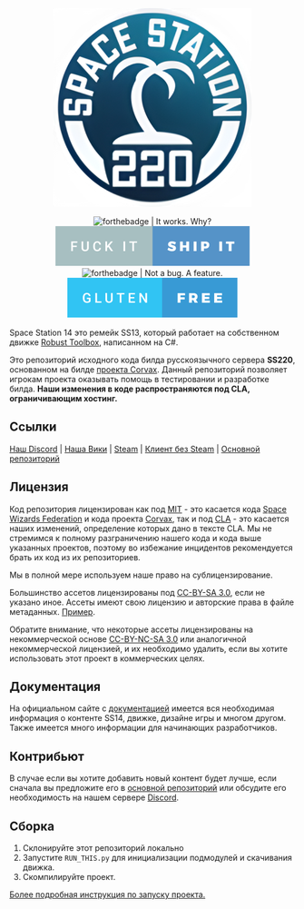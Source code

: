 <p align="center"> <img alt="Space Station 14" width="350" height="350" src="https://raw.githubusercontent.com/SerbiaStrong-220/space-station-14/master/logo.png" /></p>

<p align="center">
<img alt="forthebadge | It works. Why?" src="https://raw.githubusercontent.com/BraveUX/for-the-badge/master/src/images/badges/it-works-why.svg" />
<img alt="forthebadge | Fuck it. Ship it." src="https://raw.githubusercontent.com/BraveUX/for-the-badge/master/src/images/badges/fuck-it-ship-it.svg" />
<img alt="forthebadge | Not a bug. A feature." src="https://raw.githubusercontent.com/BraveUX/for-the-badge/master/src/images/badges/not-a-bug-a-feature.svg" />
<img alt="forthebadge | Gluten free." src="https://raw.githubusercontent.com/BraveUX/for-the-badge/master/src/images/badges/gluten-free.svg" />
</p>

Space Station 14 это ремейк SS13, который работает на собственном движке [Robust Toolbox](https://github.com/space-wizards/RobustToolbox), написанном на C#.

Это репозиторий исходного кода билда русскоязычного сервера **SS220**, основанном на билде [проекта Corvax](https://github.com/space-syndicate/space-station-14). Данный репозиторий позволяет игрокам проекта оказывать помощь в тестировании и разработке билда. **Наши изменения в коде распространяются под CLA, ограничивающим хостинг.**

## Ссылки

[Наш Discord](https://discord.gg/ss220) | [Наша Вики](https://wiki.station14.ru) | [Steam](https://store.steampowered.com/app/1255460/Space_Station_14/) | [Клиент без Steam](https://spacestation14.io/about/nightlies/) | [Основной репозиторий](https://github.com/space-wizards/space-station-14)

## Лицензия

Код репозитория лицензирован как под [MIT](https://github.com/space-syndicate/space-station-14/blob/master/LICENSE.TXT) - это касается кода [Space Wizards Federation](https://github.com/space-wizards/space-station-14) и кода проекта [Corvax](https://github.com/space-syndicate/space-station-14), так и под [CLA](https://github.com/SerbiaStrong-220/space-station-14/blob/master/CLA.txt) - это касается наших изменений, определение которых дано в тексте CLA. Мы не стремимся к полному разграничению нашего кода и кода выше указанных проектов, поэтому во избежание инцидентов рекомендуется брать их код из их репозиториев.

Мы в полной мере используем наше право на сублицензирование.

Большинство ассетов лицензированы под [CC-BY-SA 3.0](https://creativecommons.org/licenses/by-sa/3.0/), если не указано иное. Ассеты имеют свою лицензию и авторские права в файле метаданных. [Пример](https://github.com/space-syndicate/space-station-14/blob/master/Resources/Textures/Objects/Tools/crowbar.rsi/meta.json).

Обратите внимание, что некоторые ассеты лицензированы на некоммерческой основе [CC-BY-NC-SA 3.0](https://creativecommons.org/licenses/by-nc-sa/3.0/) или аналогичной некоммерческой лицензией, и их необходимо удалить, если вы хотите использовать этот проект в коммерческих целях.

## Документация

На официальном сайте с [документацией](https://docs.spacestation14.io/) имеется вся необходимая информация о контенте SS14, движке, дизайне игры и многом другом. Также имеется много информации для начинающих разработчиков.

## Контрибьют

В случае если вы хотите добавить новый контент будет лучше, если сначала вы предложите его в [основной репозиторий](https://github.com/space-wizards/space-station-14) или обсудите его необходимость на нашем сервере [Discord](https://discord.gg/ss220).

## Сборка

1. Склонируйте этот репозиторий локально
2. Запустите `RUN_THIS.py` для инициализации подмодулей и скачивания движка.
3. Скомпилируйте проект.

[Более подробная инструкция по запуску проекта.](https://docs.spacestation14.com/en/general-development/setup.html)
